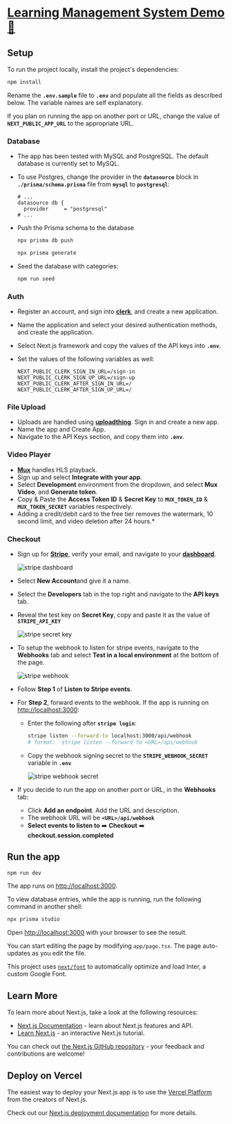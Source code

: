 # [Learning Management System Demo 🔗](https://learning-mgmt-sys.vercel.app/)

## Setup

To run the project locally, install the project's dependencies:

```bash
npm install
```

Rename the **`.env.sample`** file to **`.env`** and populate all the fields as described below. The variable names are self explanatory.

If you plan on running the app on another port or URL, change the value of **`NEXT_PUBLIC_APP_URL`** to the appropriate URL.

### Database

- The app has been tested with MySQL and PostgreSQL. The default database is currently set to MySQL.

- To use Postgres, change the provider in the **`datasource`** block in **`./prisma/schema.prisma`** file from **`mysql`** to **`postgresql`**:

  ```shell
  # ...
  datasource db {
    provider     = "postgresql"
  # ...
  ```

- Push the Prisma schema to the database

  ```sh
  npx prisma db push
  ```

  ```sh
  npx prisma generate
  ```

- Seed the database with categories:

  ```sh
  npm run seed
  ```

### Auth

- Register an account, and sign into **[clerk](https://clerk.com/)**, and create a new application.

- Name the application and select your desired authentication methods, and create the application.

- Select Next.js framework and copy the values of the API keys into **`.env`**.

- Set the values of the following variables as well:

  ```shell
  NEXT_PUBLIC_CLERK_SIGN_IN_URL=/sign-in
  NEXT_PUBLIC_CLERK_SIGN_UP_URL=/sign-up
  NEXT_PUBLIC_CLERK_AFTER_SIGN_IN_URL=/
  NEXT_PUBLIC_CLERK_AFTER_SIGN_UP_URL=/
  ```

### File Upload

- Uploads are handled using **[uploadthing](https://uploadthing.com/sign-in)**. Sign in and create a new app.
- Name the app and Create App.
- Navigate to the API Keys section, and copy them into **`.env`**.

### Video Player

- **[Mux](https://www.mux.com/)** handles HLS playback.
- Sign up and select **Integrate with your app**.
- Select **Development** environment from the dropdown, and select **Mux Video**, and **Generate token**.
- Copy & Paste the **Access Token ID** & **Secret Key** to **`MUX_TOKEN_ID`** & **`MUX_TOKEN_SECRET`** variables respectively.
- Adding a credit/debit card to the free tier removes the watermark, 10 second limit, and video deletion after 24 hours.*

### Checkout

- Sign up for **[Stripe](https://dashboard.stripe.com/register)**, verify your email, and navigate to your **[dashboard](https://dashboard.stripe.com/dashboard)**.

  ![stripe dashboard](https://res.cloudinary.com/stphn/image/upload/v1707572188/misc/stripe_gzypvk.png)

- Select **New Account**and give it a name.

- Select the **Developers** tab in the top right and navigate to the **API keys** tab.

- Reveal the test key on **Secret Key**, copy and paste it as the value of **`STRIPE_API_KEY`**

  ![stripe secret key](https://res.cloudinary.com/stphn/image/upload/v1707578009/misc/Screenshot_2024-02-10_071034_bnf0kj.png)

- To setup the webhook to listen for stripe events, navigate to the **Webhooks** tab and select **Test in a local environment** at the bottom of the page.

  ![stripe webhook](https://res.cloudinary.com/stphn/image/upload/v1707577469/misc/stripe2_qlr8q5.png)

- Follow **Step 1** of **Listen to Stripe events**.

- For **Step 2**, forward events to the webhook. If the app is running on <http://localhost:3000>:

  - Enter the following after **`stripe login`**:

    ```sh
    stripe listen --forward-to localhost:3000/api/webhook
    # format:  stripe listen --forward-to <URL>/api/webhook
    ```

  - Copy the webhook signing secret to the **`STRIPE_WEBHOOK_SECRET`** variable in **`.env`**

    ![stripe webhook secret](https://res.cloudinary.com/stphn/image/upload/v1707583245/misc/Screenshot_2024-02-10_083152_cpufz9.png)

- If you decide to run the app on another port or URL, in the **Webhooks** tab:

  - Click **Add an endpoint**. Add the URL and description.
  - The webhook URL will be **`<URL>/api/webhook`**
  - **Select events to listen to** ➡️ **Checkout** ➡️ **checkout.session.completed**

## Run the app

```sh
npm run dev
```

The app runs on  <http://localhost:3000>.

To view database entries, while the app is running, run the following command in another shell:

```sh
npx prisma studio
```

Open [http://localhost:3000](http://localhost:3000) with your browser to see the result.

You can start editing the page by modifying `app/page.tsx`. The page auto-updates as you edit the file.

This project uses [`next/font`](https://nextjs.org/docs/basic-features/font-optimization) to automatically optimize and load Inter, a custom Google Font.

## Learn More

To learn more about Next.js, take a look at the following resources:

- [Next.js Documentation](https://nextjs.org/docs) - learn about Next.js features and API.
- [Learn Next.js](https://nextjs.org/learn) - an interactive Next.js tutorial.

You can check out [the Next.js GitHub repository](https://github.com/vercel/next.js/) - your feedback and contributions are welcome!

## Deploy on Vercel

The easiest way to deploy your Next.js app is to use the [Vercel Platform](https://vercel.com/new?utm_medium=default-template&filter=next.js&utm_source=create-next-app&utm_campaign=create-next-app-readme) from the creators of Next.js.

Check out our [Next.js deployment documentation](https://nextjs.org/docs/deployment) for more details.
